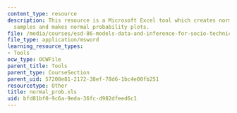 ```yaml
---
content_type: resource
description: This resource is a Microsoft Excel tool which creates normally distributed
  samples and makes normal probability plots.
file: /media/courses/esd-86-models-data-and-inference-for-socio-technical-systems-spring-2007/bfd81bf09c6a9eda36fcd982dfeed6c1_normal_prob.xls
file_type: application/msword
learning_resource_types:
- Tools
ocw_type: OCWFile
parent_title: Tools
parent_type: CourseSection
parent_uid: 57208e81-2172-38ef-78d6-1bc4e00fb251
resourcetype: Other
title: normal_prob.xls
uid: bfd81bf0-9c6a-9eda-36fc-d982dfeed6c1
---
```

